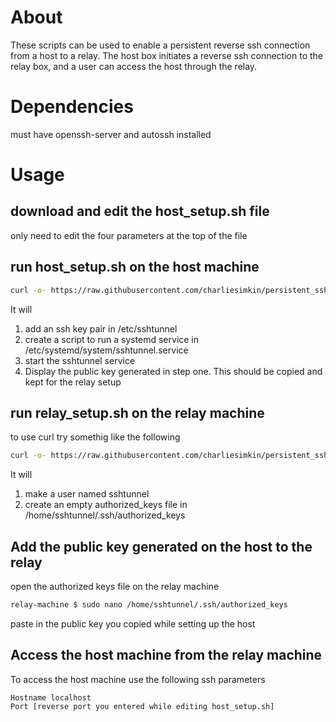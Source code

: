 # About
These scripts can be used to enable a persistent reverse ssh connection from a host to a relay.
The host box initiates a reverse ssh connection to the relay box, and a user can access the host through the relay.

# Dependencies
must have openssh-server and autossh installed

# Usage
## download and edit the host_setup.sh file
only need to edit the four parameters at the top of the file
## run host_setup.sh on the host machine
```bash
curl -o- https://raw.githubusercontent.com/charliesimkin/persistent_ssh/refs/heads/strange/relay_setup.sh | bash
```
It will 
1. add an ssh key pair in /etc/sshtunnel
2. create a script to run a systemd service in /etc/systemd/system/sshtunnel.service
3. start the sshtunnel service
4. Display the public key generated in step one.  This should be copied and kept for the relay setup

## run relay_setup.sh on the relay machine

to use curl try somethig like the following
```bash
curl -o- https://raw.githubusercontent.com/charliesimkin/persistent_ssh/refs/heads/strange/relay_setup.sh | bash
```
It will 
1. make a user named sshtunnel
2. create an empty authorized_keys file in /home/sshtunnel/.ssh/authorized_keys

## Add the public key generated on the host to the relay

open the authorized keys file on the relay machine
```bash
relay-machine $ sudo nano /home/sshtunnel/.ssh/authorized_keys
```
paste in the public key you copied while setting up the host

## Access the host machine from the relay machine
To access the host machine use the following ssh parameters
```
Hostname localhost
Port [reverse port you entered while editing host_setup.sh]
```
